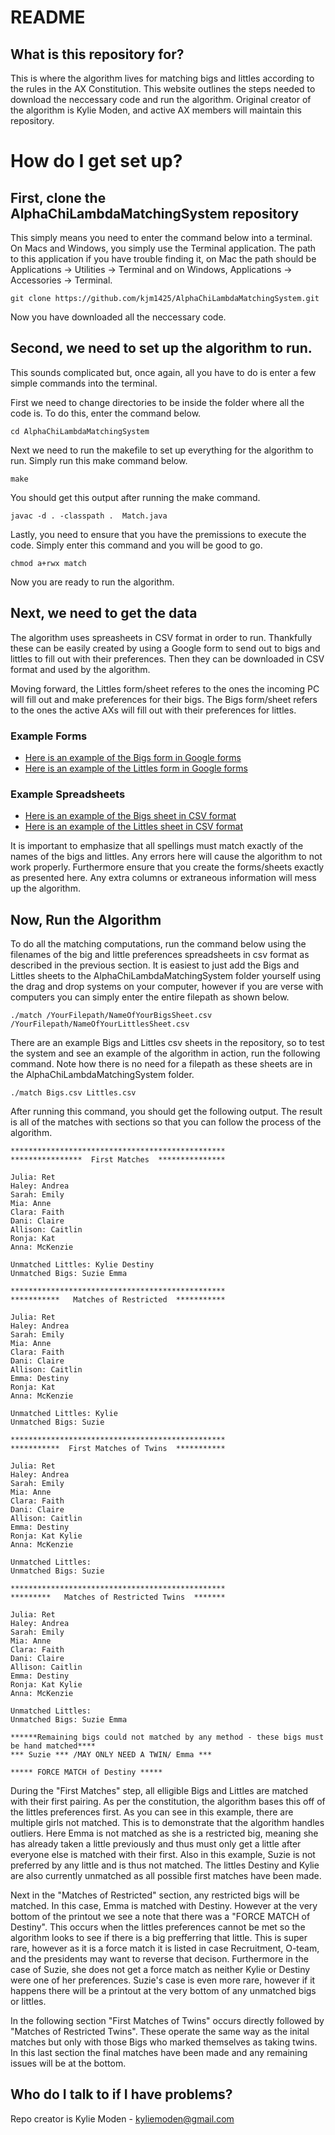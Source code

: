 # README #

## What is this repository for? ##

This is where the algorithm lives for matching bigs and littles according to the rules in the AX Constitution. This website outlines the steps needed to download the neccessary code and run the algorithm. Original creator of the algorithm is Kylie Moden, and active AX members will maintain this repository. 

# How do I get set up? 

## First, clone the AlphaChiLambdaMatchingSystem repository 
 
This simply means you need to enter the command below into a terminal. On Macs and Windows, you simply use the Terminal application. The path to this application if you have trouble finding it, on Mac the path should be Applications -> Utilities -> Terminal and on Windows, Applications -> Accessories -> Terminal.

```
git clone https://github.com/kjm1425/AlphaChiLambdaMatchingSystem.git
```
Now you have downloaded all the neccessary code.

## Second, we need to set up the algorithm to run.

This sounds complicated but, once again, all you have to do is enter a few simple commands into the terminal. 

First we need to change directories to be inside the folder where all the code is. To do this, enter the command below.

```
cd AlphaChiLambdaMatchingSystem
```

Next we need to run the makefile to set up everything for the algorithm to run. Simply run this make command below.

```
make 
```

You should get this output after running the make command. 

```
javac -d . -classpath .  Match.java 
```

Lastly, you need to ensure that you have the premissions to execute the code. Simply enter this command and you will be good to go. 

```
chmod a+rwx match
```

Now you are ready to run the algorithm.

## Next, we need to get the data

The algorithm uses spreasheets in CSV format in order to run. Thankfully these can be easily created by using a Google form to send out to bigs and littles to fill out with their preferences. Then they can be downloaded in CSV format and used by the algorithm. 

Moving forward, the Littles form/sheet referes to the ones the incoming PC will fill out and make preferences for their bigs. The Bigs form/sheet refers to the ones the active AXs will fill out with their preferences for littles.

### Example Forms
* [Here is an example of the Bigs form in Google forms](https://docs.google.com/forms/d/1WUfnbyiRyeTWUEcPcnCYJwPiJGoIAABUz-r9XWPjMas/edit?usp=sharing)
* [Here is an example of the Littles form in Google forms](https://docs.google.com/forms/d/1U7fk-nYvrbSE6aQLvUSk_4l8THit1qLgaCbBVdI6_qM/edit?usp=sharing)

### Example Spreadsheets
* [Here is an example of the Bigs sheet in CSV format](https://github.com/kjm1425/AlphaChiLambdaMatchingSystem/blob/master/Bigs.csv)
* [Here is an example of the Littles sheet in CSV format](https://github.com/kjm1425/AlphaChiLambdaMatchingSystem/blob/master/Littles.csv)

It is important to emphasize that all spellings must match exactly of the names of the bigs and littles. Any errors here will cause the algorithm to not work properly. Furthermore ensure that you create the forms/sheets exactly as presented here. Any extra columns or extraneous information will mess up the algorithm. 

## Now, Run the Algorithm

To do all the matching computations, run the command below using the filenames of the big and little preferences spreadsheets in csv format as described in the previous section. It is easiest to just add the Bigs and Littles sheets to the AlphaChiLambdaMatchingSystem folder yourself using the drag and drop systems on your computer, however if you are verse with computers you can simply enter the entire filepath as shown below. 

```
./match /YourFilepath/NameOfYourBigsSheet.csv /YourFilepath/NameOfYourLittlesSheet.csv
```

There are an example Bigs and Littles csv sheets in the repository, so to test the system and see an example of the algorithm in action, run the following command. Note how there is no need for a filepath as these sheets are in the AlphaChiLambdaMatchingSystem folder. 

```
./match Bigs.csv Littles.csv
```
After running this command, you should get the following output. The result is all of the matches with sections so that you can follow the process of the algorithm. 

```
************************************************
****************  First Matches  ***************

Julia: Ret 
Haley: Andrea 
Sarah: Emily 
Mia: Anne 
Clara: Faith 
Dani: Claire 
Allison: Caitlin  
Ronja: Kat 
Anna: McKenzie 

Unmatched Littles: Kylie Destiny 
Unmatched Bigs: Suzie Emma 

************************************************
***********   Matches of Restricted  ***********

Julia: Ret 
Haley: Andrea 
Sarah: Emily 
Mia: Anne 
Clara: Faith 
Dani: Claire 
Allison: Caitlin  
Emma: Destiny 
Ronja: Kat 
Anna: McKenzie 

Unmatched Littles: Kylie 
Unmatched Bigs: Suzie 

************************************************
***********  First Matches of Twins  ***********

Julia: Ret 
Haley: Andrea 
Sarah: Emily 
Mia: Anne 
Clara: Faith 
Dani: Claire 
Allison: Caitlin  
Emma: Destiny 
Ronja: Kat Kylie 
Anna: McKenzie 

Unmatched Littles: 
Unmatched Bigs: Suzie 

************************************************
*********   Matches of Restricted Twins  *******

Julia: Ret 
Haley: Andrea 
Sarah: Emily 
Mia: Anne 
Clara: Faith 
Dani: Claire 
Allison: Caitlin  
Emma: Destiny 
Ronja: Kat Kylie 
Anna: McKenzie 

Unmatched Littles: 
Unmatched Bigs: Suzie Emma 

******Remaining bigs could not matched by any method - these bigs must be hand matched****
*** Suzie *** /MAY ONLY NEED A TWIN/ Emma ***

***** FORCE MATCH of Destiny *****
```

During the "First Matches" step, all elligible Bigs and Littles are matched with their first pairing. As per the constitution, the algorithm bases this off of the littles preferences first. As you can see in this example, there are multiple girls not matched. This is to demonstrate that the algorithm handles outliers. Here Emma is not matched as she is a restricted big, meaning she has already taken a little previously and thus must only get a little after everyone else is matched with their first. Also in this example, Suzie is not preferred by any little and is thus not matched. The littles Destiny and Kylie are also currently unmatched as all possible first matches have been made.

Next in the "Matches of Restricted" section, any restricted bigs will be matched. In this case, Emma is matched with Destiny. However at the very bottom of the printout we see a note that there was a "FORCE MATCH of Destiny". This occurs when the littles preferences cannot be met so the algorithm looks to see if there is a big prefferring that little. This is super rare, however as it is a force match it is listed in case Recruitment, O-team, and the presidents may want to reverse that decison. Furthermore in the case of Suzie, she does not get a force match as neither Kylie or Destiny were one of her preferences. Suzie's case is even more rare, however if it happens there will be a printout at the very bottom of any unmatched bigs or littles. 

In the following section "First Matches of Twins" occurs directly followed by "Matches of Restricted Twins". These operate the same way as the inital matches but only with those Bigs who marked themselves as taking twins. In this last section the final matches have been made and any remaining issues will be at the bottom. 

## Who do I talk to if I have problems? ##

Repo creator is Kylie Moden - kyliemoden@gmail.com



